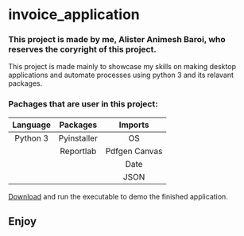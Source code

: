 # invoice_application
### This project is made by me, Alister Animesh Baroi, who reserves the coryright of this project.
This project is made mainly to showcase my skills on making desktop applications and automate processes using python 3 and its relavant packages.
### Pachages that are user in this project:

| Language   |  Packages  |   Imports   |
| :--------: | :--------: | :--------:  |
| Python 3   | Pyinstaller|     OS      |
|            | Reportlab  |Pdfgen Canvas|
|            |            | Date        |
|            |            | JSON        |


[Download](https://raw.githubusercontent.com/AlisterBaroi/invoice_application/master/dist/invoice.exe) and run the executable to demo the finished application.

## Enjoy
